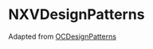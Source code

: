 # NXVDesignPatterns

Adapted from [OCDesignPatterns](https://github.com/marciniwanicki/OCDesignPatterns)
